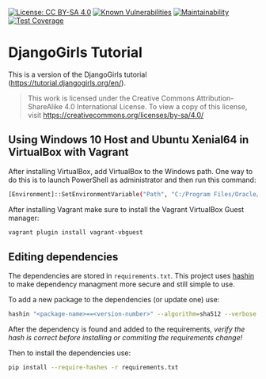 [![License: CC BY-SA 4.0](https://img.shields.io/badge/License-CC%20BY--SA%204.0-lightgrey.svg)](https://creativecommons.org/licenses/by-sa/4.0/)
[![Known Vulnerabilities](https://snyk.io/test/github/ductape/djangogirls/badge.svg?targetFile=requirements.txt)](https://snyk.io/test/github/ductape/djangogirls?targetFile=requirements.txt)
[![Maintainability](https://api.codeclimate.com/v1/badges/075d0d98c43a66850404/maintainability)](https://codeclimate.com/github/ductape/DjangoGirls/maintainability)
[![Test Coverage](https://api.codeclimate.com/v1/badges/075d0d98c43a66850404/test_coverage)](https://codeclimate.com/github/ductape/DjangoGirls/test_coverage)

# DjangoGirls Tutorial
This is a version of the DjangoGirls tutorial (<https://tutorial.djangogirls.org/en/>).
>This work is licensed under the Creative Commons Attribution-ShareAlike 4.0 International License. To view a copy of this license, visit <https://creativecommons.org/licenses/by-sa/4.0/>

## Using Windows 10 Host and Ubuntu Xenial64 in VirtualBox with Vagrant

After installing VirtualBox, add VirtualBox to the Windows path. One way to do this is to launch PowerShell as administrator and then run this command:

```sh
[Environment]::SetEnvironmentVariable("Path", "C:/Program Files/Oracle/VirtualBox;" + $env:Path, "Machine")
```

After installing Vagrant make sure to install the Vagrant VirtualBox Guest manager:
```sh
vagrant plugin install vagrant-vbguest
```

## Editing dependencies
The dependencies are stored in `requirements.txt`. This project uses [hashin](https://pypi.python.org/pypi/hashin) to make dependency managment more secure and still simple to use. 

To add a new package to the dependencies (or update one) use: 
```sh
hashin "<package-name>==<version-number>" --algorithm=sha512 --verbose --python-version $(python3 --version | cut -d' ' -f2 | cut -d'.' -f1-2)
```
After the dependency is found and added to the requirements, *verify the hash is correct before installing or commiting the requirements change!*

Then to install the dependencies use:
```sh
pip install --require-hashes -r requirements.txt
```
